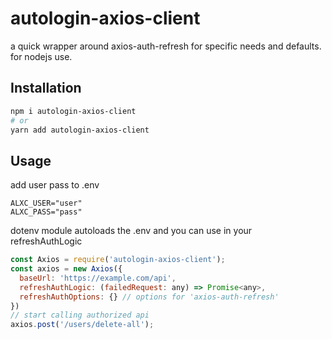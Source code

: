 # autologin-axios-client

a quick wrapper around axios-auth-refresh for specific needs and defaults. for nodejs use.

## Installation

```bash
npm i autologin-axios-client
# or
yarn add autologin-axios-client
```

## Usage

add user pass to .env

```env
ALXC_USER="user"
ALXC_PASS="pass"
```

dotenv module autoloads the .env and you can use in your refreshAuthLogic

```js
const Axios = require('autologin-axios-client');
const axios = new Axios({
  baseUrl: 'https://example.com/api',
  refreshAuthLogic: (failedRequest: any) => Promise<any>,
  refreshAuthOptions: {} // options for 'axios-auth-refresh'
})
// start calling authorized api
axios.post('/users/delete-all');
```
